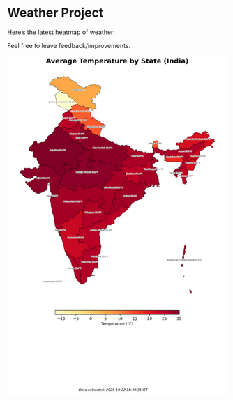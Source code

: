 # Weather Project

Here’s the latest heatmap of weather:

Feel free to leave feedback/improvements.

![India Heatmap](docs/assets/india_heatmap.png?v=F8D7CA)
